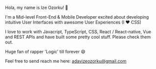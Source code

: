 Hola, my name is Ize Ozorku! 👋

I'm a Mid-level Front-End & Mobile Developer excited about developing intuitive User Interfaces with awesome User Experiences (I :heart: CSS)

I love to work with Javacript, TypeScript, CSS, React / React-native, Vue and REST APIs and have built some pretty cool stuff. Please check them out.

Huge fan of rapper 'Logic' till forever 😄

Feel free to send reach me here: adavizeozorku@gmail.com
